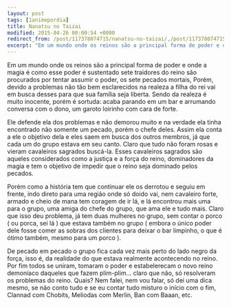 ```yaml
---
layout: post
tags: [1animepordia]
title: Nanatsu no Taizai
modified: 2015-04-26 00:00:54 +0000
redirect_from: /post/117378074715/nanatsu-no-taizai/,/post/117378074715/
excerpt: "Em um mundo onde os reinos são a principal forma de poder e onde a magia é como esse poder é sustentado sete traidores do reino são procurados por tentar assumir o poder, os sete pecados mortais, Porém, devido a problemas não tão bem esclarecidos na realeza a filha do rei vai em busca desses para que sua família seja liberta. Sendo da realeza é muito inocente, porém é sortuda: acaba parando em um bar e arrumando conversa com o dono, um garoto loirinho com cara de forte."
---
```


Em um mundo onde os reinos são a principal forma de poder e onde a magia
é como esse poder é sustentado sete traidores do reino são procurados
por tentar assumir o poder, os sete pecados mortais, Porém, devido a
problemas não tão bem esclarecidos na realeza a filha do rei vai em
busca desses para que sua família seja liberta. Sendo da realeza é muito
inocente, porém é sortuda: acaba parando em um bar e arrumando conversa
com o dono, um garoto loirinho com cara de forte.

Ele defende ela dos problemas e não demorou muito e na verdade ela tinha
encontrado não somente um pecado, porém o chefe deles. Assim ela conta a
ele o objetivo dela e eles saem em busca dos outros membros, já que cada
um do grupo estava em seu canto. Claro que tudo não foram rosas e vieram
cavaleiros sagrados buscá-la. Esses cavaleiros sagrados são aqueles
considerados como a justiça e a força do reino, dominadores da magia e
tem o objetivo de impedir que o reino seja dominado pelos pecados.

Porém como a história tem que continuar ele os derrotou e seguiu em
frente, indo direto para uma região onde só doido vai, nem cavaleiro
forte, armado e cheio de mana tem coragem de ir lá, e lá encontrou mais
uma para o grupo, uma amiga do chefe do grupo, que ama ele e tudo mais.
Claro que isso deu problema, já tem duas mulheres no grupo, sem contar o
porco ( ou porca, sei lá ) que estava também no grupo ( embora o único
poder dele fosse comer as sobras dos clientes para deixar o bar
limpinho, o que é ótimo também, mesmo para um porco ).

De pecado em pecado o grupo fica cada vez mais perto do lado negro da
força, isso é, da realidade do que estava realmente acontecendo no
reino. Por fim todos se uniram, tomaram o poder e estabelerecam o novo
reino demoníaco daqueles que fazem plim-plim… claro que não, só
resolveram os problemas do reino. Quais? Nem falei, nem vou falar, só
dei uma dica mesmo, se não conto tudo e se eu contar tudo misturo o
início com o fim, Clannad com Chobits, Meliodas com Merlin, Ban com
Baaan, etc.

